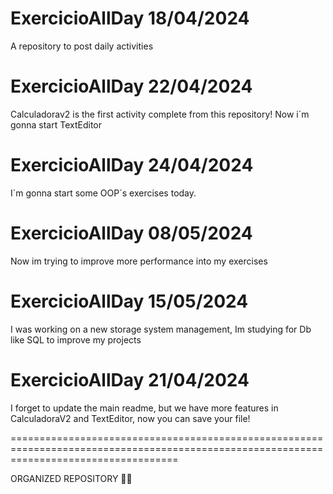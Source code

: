 # ExercicioAllDay 18/04/2024
A repository to post daily activities

# ExercicioAllDay 22/04/2024 
Calculadorav2 is the first activity complete from this repository! Now i´m gonna start TextEditor

# ExercicioAllDay 24/04/2024 
I´m gonna start some OOP´s exercises today.

# ExercicioAllDay 08/05/2024 
Now im trying to improve more performance into my exercises

# ExercicioAllDay 15/05/2024 
I was working on a new storage system management, Im studying for Db like SQL to improve my projects

# ExercicioAllDay 21/04/2024
I forget to update the main readme, but we have more features in CalculadoraV2 and TextEditor, now you can save your file!


=========================================================================================================================================

 ORGANIZED REPOSITORY 🐱‍👤
